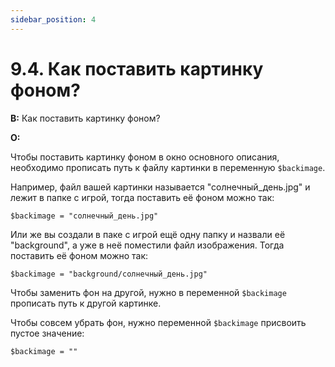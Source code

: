 ```yaml
---
sidebar_position: 4
---
```


# 9.4. Как поставить картинку фоном?
<!-- [:faq_09_04] -->
**В:** Как поставить картинку фоном?

**О:**

Чтобы поставить картинку фоном в окно основного описания, необходимо прописать путь к файлу картинки в переменную `$backimage`.

Например, файл вашей картинки называется "солнечный_день.jpg" и лежит в папке с игрой, тогда поставить её фоном можно так:

```qsp
$backimage = "солнечный_день.jpg"
```

Или же вы создали в паке с игрой ещё одну папку и назвали её "background", а уже в неё поместили файл изображения. Тогда поставить её фоном можно так:

```qsp
$backimage = "background/солнечный_день.jpg"
```

Чтобы заменить фон на другой, нужно в переменной `$backimage` прописать путь к другой картинке.

Чтобы совсем убрать фон, нужно переменной `$backimage` присвоить пустое значение:

```qsp
$backimage = ""
```
